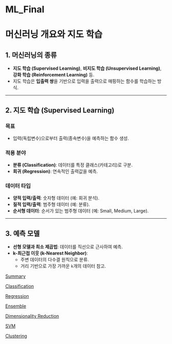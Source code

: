 # ML_Final

# 머신러닝 개요와 지도 학습

## 1. 머신러닝의 종류
- **지도 학습 (Supervised Learning)**, **비지도 학습 (Unsupervised Learning)**, **강화 학습 (Reinforcement Learning)** 등.
- 지도 학습은 **입출력 쌍**을 기반으로 입력을 출력으로 매핑하는 함수를 학습하는 방식.

---

## 2. 지도 학습 (Supervised Learning)
### 목표
- 입력(독립변수)으로부터 출력(종속변수)을 예측하는 함수 생성.

### 적용 분야
- **분류 (Classification)**: 데이터를 특정 클래스(카테고리)로 구분.
- **회귀 (Regression)**: 연속적인 출력값을 예측.

### 데이터 타입
- **양적 입력/출력**: 숫자형 데이터 (예: 회귀 분석).
- **질적 입력/출력**: 범주형 데이터 (예: 분류).
- **순서형 데이터**: 순서가 있는 범주형 데이터 (예: Small, Medium, Large).

---

## 3. 예측 모델
- **선형 모델과 최소 제곱법**: 데이터를 직선으로 근사하여 예측.
- **k-최근접 이웃 (k-Nearest Neighbor)**:
  - 주변 데이터의 다수결 원칙으로 분류.
  - 거리 기반으로 가장 가까운 `k`개의 데이터 참고.


[Summary](./summary.md)

[Classification](./5.lecture_classification.ipynb)

[Regression](./6.lecture_Regression.ipynb)

[Ensemble](./7.lecture_ensemble.ipynb)

[Dimensionality Reduction](./8.lecture_dimensionalitReduction.ipynb)

[SVM](./9.lecture_SVM.ipynb)

[Clustering](./10.lecture_clustering.ipynb)

